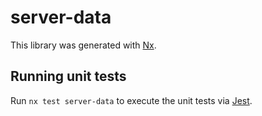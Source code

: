 # server-data

This library was generated with [Nx](https://nx.dev).

## Running unit tests

Run `nx test server-data` to execute the unit tests via [Jest](https://jestjs.io).
